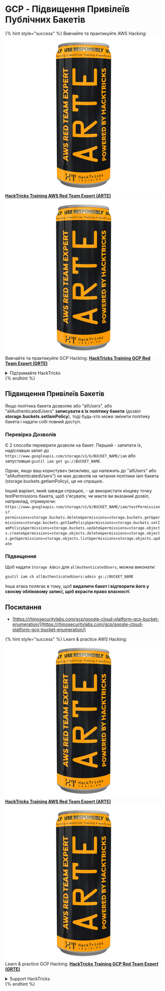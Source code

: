 # GCP - Підвищення Привілеїв Публічних Бакетів

{% hint style="success" %}
Вивчайте та практикуйте AWS Hacking:<img src="../../../../.gitbook/assets/image (1) (1) (1).png" alt="" data-size="line">[**HackTricks Training AWS Red Team Expert (ARTE)**](https://training.hacktricks.xyz/courses/arte)<img src="../../../../.gitbook/assets/image (1) (1) (1).png" alt="" data-size="line">\
Вивчайте та практикуйте GCP Hacking: <img src="../../../../.gitbook/assets/image (2).png" alt="" data-size="line">[**HackTricks Training GCP Red Team Expert (GRTE)**<img src="../../../../.gitbook/assets/image (2).png" alt="" data-size="line">](https://training.hacktricks.xyz/courses/grte)

<details>

<summary>Підтримайте HackTricks</summary>

* Перевірте [**плани підписки**](https://github.com/sponsors/carlospolop)!
* **Приєднуйтесь до** 💬 [**групи Discord**](https://discord.gg/hRep4RUj7f) або [**групи Telegram**](https://t.me/peass) або **слідкуйте** за нами в **Twitter** 🐦 [**@hacktricks\_live**](https://twitter.com/hacktricks_live)**.**
* **Діліться хакерськими трюками, надсилаючи PR до** [**HackTricks**](https://github.com/carlospolop/hacktricks) та [**HackTricks Cloud**](https://github.com/carlospolop/hacktricks-cloud) репозиторіїв на GitHub.

</details>
{% endhint %}

## Підвищення Привілеїв Бакетів

Якщо політика бакета дозволяє або “allUsers”, або “allAuthenticatedUsers” **записувати в їх політику бакета** (дозвіл **storage.buckets.setIamPolicy**), тоді будь-хто може змінити політику бакета і надати собі повний доступ.

### Перевірка Дозволів

Є 2 способи перевірити дозволи на бакет. Перший - запитати їх, надіславши запит до `https://www.googleapis.com/storage/v1/b/BUCKET_NAME/iam` або запустивши `gsutil iam get gs://BUCKET_NAME`.

Однак, якщо ваш користувач (можливо, що належить до "allUsers" або "allAuthenticatedUsers") не має дозволів на читання політики iam бакета (storage.buckets.getIamPolicy), це не спрацює.

Інший варіант, який завжди спрацює, - це використати кінцеву точку testPermissions бакета, щоб з'ясувати, чи маєте ви вказаний дозвіл, наприклад, отримуючи: `https://www.googleapis.com/storage/v1/b/BUCKET_NAME/iam/testPermissions?permissions=storage.buckets.delete&permissions=storage.buckets.get&permissions=storage.buckets.getIamPolicy&permissions=storage.buckets.setIamPolicy&permissions=storage.buckets.update&permissions=storage.objects.create&permissions=storage.objects.delete&permissions=storage.objects.get&permissions=storage.objects.list&permissions=storage.objects.update`

### Підвищення

Щоб надати `Storage Admin` для `allAuthenticatedUsers`, можна виконати:
```bash
gsutil iam ch allAuthenticatedUsers:admin gs://BUCKET_NAME
```
Інша атака полягає в тому, щоб **видалити бакет і відтворити його у своєму обліковому записі, щоб вкрасти право власності**.

## Посилання

* [https://rhinosecuritylabs.com/gcp/google-cloud-platform-gcp-bucket-enumeration/](https://rhinosecuritylabs.com/gcp/google-cloud-platform-gcp-bucket-enumeration/)

{% hint style="success" %}
Learn & practice AWS Hacking:<img src="../../../../.gitbook/assets/image (1) (1) (1).png" alt="" data-size="line">[**HackTricks Training AWS Red Team Expert (ARTE)**](https://training.hacktricks.xyz/courses/arte)<img src="../../../../.gitbook/assets/image (1) (1) (1).png" alt="" data-size="line">\
Learn & practice GCP Hacking: <img src="../../../../.gitbook/assets/image (2).png" alt="" data-size="line">[**HackTricks Training GCP Red Team Expert (GRTE)**<img src="../../../../.gitbook/assets/image (2).png" alt="" data-size="line">](https://training.hacktricks.xyz/courses/grte)

<details>

<summary>Support HackTricks</summary>

* Check the [**subscription plans**](https://github.com/sponsors/carlospolop)!
* **Join the** 💬 [**Discord group**](https://discord.gg/hRep4RUj7f) or the [**telegram group**](https://t.me/peass) or **follow** us on **Twitter** 🐦 [**@hacktricks\_live**](https://twitter.com/hacktricks_live)**.**
* **Share hacking tricks by submitting PRs to the** [**HackTricks**](https://github.com/carlospolop/hacktricks) and [**HackTricks Cloud**](https://github.com/carlospolop/hacktricks-cloud) github repos.

</details>
{% endhint %}
